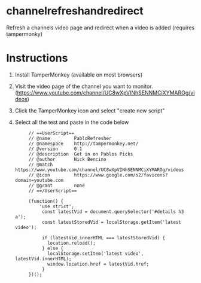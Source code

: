 # channelrefreshandredirect
Refresh a channels video page and redirect when a video is added (requires tampermonky)

# Instructions
1. Install TamperMonkey (available on most browsers)
2. Visit the video page of the channel you want to monitor. (https://www.youtube.com/channel/UC8wXpVINhSENNMCiXYMAROg/videos)
3. Click the TamperMonkey icon and select "create new script"
4. Select all the test and paste in the code below


            // ==UserScript==
            // @name         PabloRefresher
            // @namespace    http://tampermonkey.net/
            // @version      0.1
            // @description  Get in on Pablos Picks
            // @author       Nick Bencino
            // @match        https://www.youtube.com/channel/UC8wXpVINhSENNMCiXYMAROg/videos
            // @icon         https://www.google.com/s2/favicons?domain=youtube.com
            // @grant        none
            // ==/UserScript==

            (function() {
                'use strict';
                 const latestVid = document.querySelector('#details h3 a');
                 const latestStoredVid = localStorage.getItem('latest video');

                 if (latestVid.innerHTML === latestStoredVid) {
                   location.reload();
                 } else {
                   localStorage.setItem('latest video', latestVid.innerHTML);
                   window.location.href = latestVid.href;
                 }
            })();
